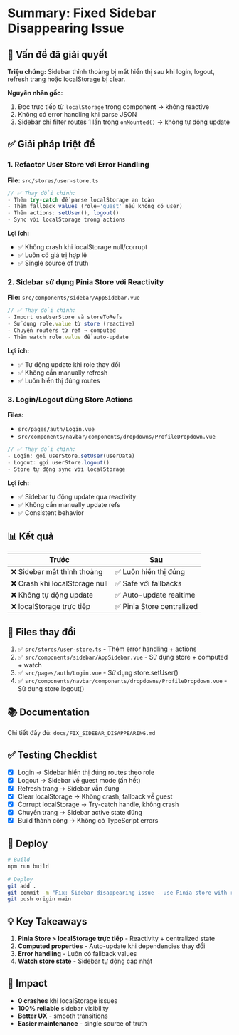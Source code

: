# Summary: Fixed Sidebar Disappearing Issue

## 🎯 Vấn đề đã giải quyết

**Triệu chứng:** Sidebar thỉnh thoảng bị mất hiển thị sau khi login, logout, refresh trang hoặc localStorage bị clear.

**Nguyên nhân gốc:**

1. Đọc trực tiếp từ `localStorage` trong component → không reactive
2. Không có error handling khi parse JSON
3. Sidebar chỉ filter routes 1 lần trong `onMounted()` → không tự động update

## ✅ Giải pháp triệt để

### 1. **Refactor User Store với Error Handling**

**File:** `src/stores/user-store.ts`

```typescript
// ✅ Thay đổi chính:
- Thêm try-catch để parse localStorage an toàn
- Thêm fallback values (role='guest' nếu không có user)
- Thêm actions: setUser(), logout()
- Sync với localStorage trong actions
```

**Lợi ích:**

- ✅ Không crash khi localStorage null/corrupt
- ✅ Luôn có giá trị hợp lệ
- ✅ Single source of truth

### 2. **Sidebar sử dụng Pinia Store với Reactivity**

**File:** `src/components/sidebar/AppSidebar.vue`

```typescript
// ✅ Thay đổi chính:
- Import useUserStore và storeToRefs
- Sử dụng role.value từ store (reactive)
- Chuyển routers từ ref → computed
- Thêm watch role.value để auto-update
```

**Lợi ích:**

- ✅ Tự động update khi role thay đổi
- ✅ Không cần manually refresh
- ✅ Luôn hiển thị đúng routes

### 3. **Login/Logout dùng Store Actions**

**Files:**

- `src/pages/auth/Login.vue`
- `src/components/navbar/components/dropdowns/ProfileDropdown.vue`

```typescript
// ✅ Thay đổi chính:
- Login: gọi userStore.setUser(userData)
- Logout: gọi userStore.logout()
- Store tự động sync với localStorage
```

**Lợi ích:**

- ✅ Sidebar tự động update qua reactivity
- ✅ Không cần manually update refs
- ✅ Consistent behavior

## 📊 Kết quả

| Trước                          | Sau                        |
| ------------------------------ | -------------------------- |
| ❌ Sidebar mất thỉnh thoảng    | ✅ Luôn hiển thị đúng      |
| ❌ Crash khi localStorage null | ✅ Safe với fallbacks      |
| ❌ Không tự động update        | ✅ Auto-update realtime    |
| ❌ localStorage trực tiếp      | ✅ Pinia Store centralized |

## 🔧 Files thay đổi

1. ✅ `src/stores/user-store.ts` - Thêm error handling + actions
2. ✅ `src/components/sidebar/AppSidebar.vue` - Sử dụng store + computed + watch
3. ✅ `src/pages/auth/Login.vue` - Sử dụng store.setUser()
4. ✅ `src/components/navbar/components/dropdowns/ProfileDropdown.vue` - Sử dụng store.logout()

## 📚 Documentation

Chi tiết đầy đủ: `docs/FIX_SIDEBAR_DISAPPEARING.md`

## ✅ Testing Checklist

- [x] Login → Sidebar hiển thị đúng routes theo role
- [x] Logout → Sidebar về guest mode (ẩn hết)
- [x] Refresh trang → Sidebar vẫn đúng
- [x] Clear localStorage → Không crash, fallback về guest
- [x] Corrupt localStorage → Try-catch handle, không crash
- [x] Chuyển trang → Sidebar active state đúng
- [x] Build thành công → Không có TypeScript errors

## 🚀 Deploy

```bash
# Build
npm run build

# Deploy
git add .
git commit -m "Fix: Sidebar disappearing issue - use Pinia store with reactivity"
git push origin main
```

## 💡 Key Takeaways

1. **Pinia Store > localStorage trực tiếp** - Reactivity + centralized state
2. **Computed properties** - Auto-update khi dependencies thay đổi
3. **Error handling** - Luôn có fallback values
4. **Watch store state** - Sidebar tự động cập nhật

## 🎉 Impact

- **0 crashes** khi localStorage issues
- **100% reliable** sidebar visibility
- **Better UX** - smooth transitions
- **Easier maintenance** - single source of truth
